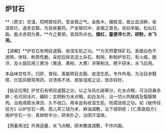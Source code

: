 ## 炉甘石

**〔原文〕甘温，阳明胃经药，受金银之气。金胜木，燥胜湿，故止血消肿，收湿除烂，退赤去翳，为目疾要药。产金银坑中，金银之苗也。状如羊脑，松似石脂，能点赤铜为黄。**今之黄铜，皆其所点也。**煅红，童便淬七次，研粉，水飞用。**

【讲解】**炉甘石有明目退翳、收湿生肌之功。**为天然菱锌矿石。表面白色不透明，体轻，粉质性脆。采挖后除去泥土杂石，制用，称制炉甘石，有火煅，醋淬，及火煅后用三黄汤〈黄连、黄柏、大黄）淬等制法，晒干研末，水飞后用。

本品味甘性平。归肝、胃经。善能明目去翳、收湿生肌，专作外用。为治目赤翳障、烂弦风眼常用药。对溃疡不敛、皮肤湿疮之证，效亦较好。

【临证应用】炉甘石有明目退翳之功，以之与风化硝等分，化水点眼，可治目暴赤肿；也可同冰片、硼砂；玄明粉为末点眼，如白龙丹，治一切火热眼病及翳膜胬肉。治疮疡脓水淋沥、久不收口，用本品有收湿生肌、防腐敛疮之功。如《秘传经验方》以炉甘石一两、孩儿茶三钱为末，麻油调敷，治下疳阴疮；《仁斋直指方》用炉甘石一分、真蚌粉半分，研末扑之，治阴汗湿痒。

【用量用法】外用适量，水飞点眼，研末撒或调敷，不作内服。
